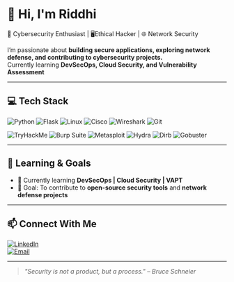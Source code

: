 # 👋 Hi, I'm Riddhi

🔐 Cybersecurity Enthusiast | 🖥️Ethical Hacker | 🌐 Network Security 

I’m passionate about **building secure applications, exploring network defense, and contributing to cybersecurity projects.**  
Currently learning **DevSecOps, Cloud Security, and Vulnerability Assessment**  

---

## 💻 Tech Stack  

<!-- Languages & Tools -->
![Python](https://img.shields.io/badge/Python-3776AB?style=for-the-badge&logo=python&logoColor=white) 
![Flask](https://img.shields.io/badge/Flask-000000?style=for-the-badge&logo=flask&logoColor=white) 
![Linux](https://img.shields.io/badge/Linux-FCC624?style=for-the-badge&logo=linux&logoColor=black) 
![Cisco](https://img.shields.io/badge/Cisco-1BA0D7?style=for-the-badge&logo=cisco&logoColor=white) 
![Wireshark](https://img.shields.io/badge/Wireshark-1679A7?style=for-the-badge&logo=wireshark&logoColor=white) 
![Git](https://img.shields.io/badge/Git-F05032?style=for-the-badge&logo=git&logoColor=white)  

<!-- Cybersecurity Tools -->
![TryHackMe](https://img.shields.io/badge/TryHackMe-2D2D2D?style=for-the-badge&logo=tryhackme&logoColor=white) 
![Burp Suite](https://img.shields.io/badge/Burp%20Suite-FF6633?style=for-the-badge&logo=burp-suite&logoColor=white) 
![Metasploit](https://img.shields.io/badge/Metasploit-3A9BDC?style=for-the-badge&logo=metasploit&logoColor=white) 
![Hydra](https://img.shields.io/badge/Hydra-000000?style=for-the-badge&logo=security&logoColor=white) 
![Dirb](https://img.shields.io/badge/Dirb-444444?style=for-the-badge&logo=security&logoColor=white) 
![Gobuster](https://img.shields.io/badge/Gobuster-FFCC00?style=for-the-badge&logo=security&logoColor=black)  

---

## 🎯 Learning & Goals  
- 📖 Currently learning **DevSecOps | Cloud Security | VAPT**  
- 🎯 Goal: To contribute to **open-source security tools** and **network defense projects**  

---

## 📫 Connect With Me  
[![LinkedIn](https://img.shields.io/badge/LinkedIn-blue?style=for-the-badge&logo=linkedin)](www.linkedin.com/in/riddhiiii)  
[![Email](https://img.shields.io/badge/Email-D14836?style=for-the-badge&logo=gmail&logoColor=white)](mailto:iriddhiks@gmail.com)  

---

> *"Security is not a product, but a process." – Bruce Schneier*  
